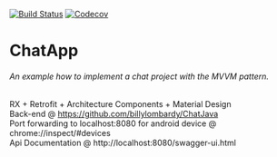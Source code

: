 [![Build Status](https://api.travis-ci.org/AntoineBret/ChatApp.svg)](https://api.travis-ci.org/AntoineBret/ChatApp)
[![Codecov](https://codecov.io/AntoineBret/ChatApp/coverage.svg)](https://codecov.io/AntoineBret/ChatApp/coverage)

# ChatApp

###### An example how to implement a chat project with the MVVM pattern.
RX + Retrofit + Architecture Components + Material Design   
Back-end @ https://github.com/billylombardy/ChatJava    
Port forwarding to localhost:8080 for android device @ chrome://inspect/#devices    
Api Documentation @ http://localhost:8080/swagger-ui.html    
